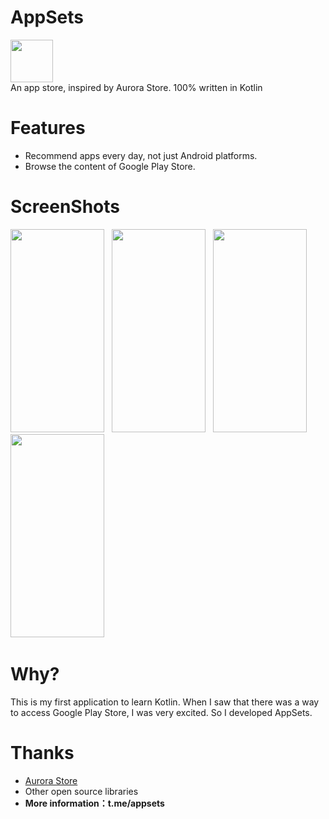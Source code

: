 # AppSets
<img src="https://i.loli.net/2020/04/30/kWQH2nTSPXVed4B.png" width="68" height="68"/><br>
An app store, inspired by Aurora Store. 100% written in Kotlin
# Features
* Recommend apps every day, not just Android platforms.
* Browse the content of Google Play Store.
# ScreenShots
<img src="https://i.loli.net/2020/05/08/bm5XGKz21SU8lyA.png" width="150" height="325"/>&nbsp;&nbsp;
<img src="https://i.loli.net/2020/05/08/5YJQlyOhZVqUj4X.png" width="150" height="325"/>&nbsp;&nbsp;
<img src="https://i.loli.net/2020/05/08/J5ovfhUL3b6yVIF.png" width="150" height="325"/>&nbsp;&nbsp;
<img src="https://i.loli.net/2020/05/07/E9yI3lzPdO6vqFQ.png" width="150" height="325"/>&nbsp;&nbsp;
# Why?
This is my first application to learn Kotlin. When I saw that there was a way to access Google Play Store, I was very excited. So I developed AppSets.
# Thanks
* <a href="https://gitlab.com/AuroraOSS">Aurora Store</a>
* Other open source libraries
* **More information：t.me/appsets**
